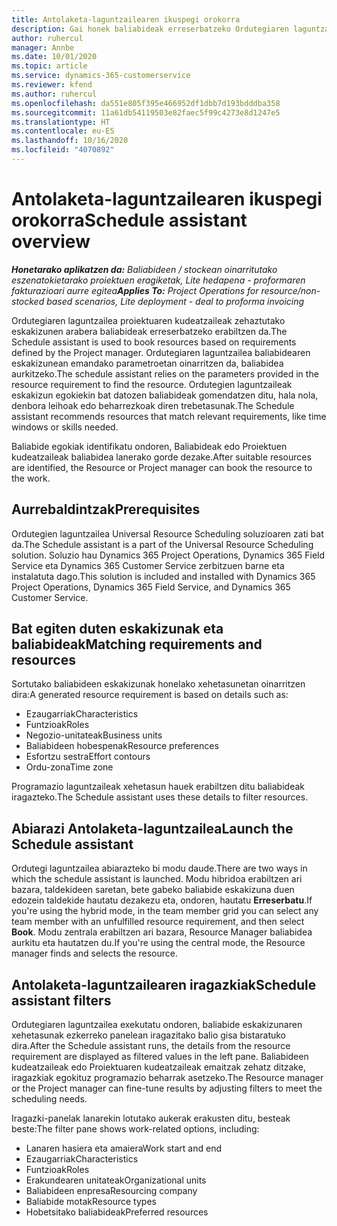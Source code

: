 ```yaml
---
title: Antolaketa-laguntzailearen ikuspegi orokorra
description: Gai honek baliabideak erreserbatzeko Ordutegiaren laguntzailearekin lan egiteari buruzko informazioa eskaintzen du.
author: ruhercul
manager: Annbe
ms.date: 10/01/2020
ms.topic: article
ms.service: dynamics-365-customerservice
ms.reviewer: kfend
ms.author: ruhercul
ms.openlocfilehash: da551e805f395e466952df1dbb7d193bdddba358
ms.sourcegitcommit: 11a61db54119503e82faec5f99c4273e8d1247e5
ms.translationtype: HT
ms.contentlocale: eu-ES
ms.lasthandoff: 10/16/2020
ms.locfileid: "4070892"
---
```

# <a name="schedule-assistant-overview"></a><span data-ttu-id="8e08f-103">Antolaketa-laguntzailearen ikuspegi orokorra</span><span class="sxs-lookup"><span data-stu-id="8e08f-103">Schedule assistant overview</span></span>

<span data-ttu-id="8e08f-104">_**Honetarako aplikatzen da:** Baliabideen / stockean oinarritutako eszenatokietarako proiektuen eragiketak, Lite hedapena - proformaren fakturazioari aurre egitea_</span><span class="sxs-lookup"><span data-stu-id="8e08f-104">_**Applies To:** Project Operations for resource/non-stocked based scenarios, Lite deployment - deal to proforma invoicing_</span></span>

<span data-ttu-id="8e08f-105">Ordutegiaren laguntzailea proiektuaren kudeatzaileak zehaztutako eskakizunen arabera baliabideak erreserbatzeko erabiltzen da.</span><span class="sxs-lookup"><span data-stu-id="8e08f-105">The Schedule assistant is used to book resources based on requirements defined by the Project manager.</span></span> <span data-ttu-id="8e08f-106">Ordutegiaren laguntzailea baliabidearen eskakizunean emandako parametroetan oinarritzen da, baliabidea aurkitzeko.</span><span class="sxs-lookup"><span data-stu-id="8e08f-106">The schedule assistant relies on the parameters provided in the resource requirement to find the resource.</span></span> <span data-ttu-id="8e08f-107">Ordutegien laguntzaileak eskakizun egokiekin bat datozen baliabideak gomendatzen ditu, hala nola, denbora leihoak edo beharrezkoak diren trebetasunak.</span><span class="sxs-lookup"><span data-stu-id="8e08f-107">The Schedule assistant recommends resources that match relevant requirements, like time windows or skills needed.</span></span>

<span data-ttu-id="8e08f-108">Baliabide egokiak identifikatu ondoren, Baliabideak edo Proiektuen kudeatzaileak baliabidea lanerako gorde dezake.</span><span class="sxs-lookup"><span data-stu-id="8e08f-108">After suitable resources are identified, the Resource or Project manager can book the resource to the work.</span></span>

## <a name="prerequisites"></a><span data-ttu-id="8e08f-109">Aurrebaldintzak</span><span class="sxs-lookup"><span data-stu-id="8e08f-109">Prerequisites</span></span>

<span data-ttu-id="8e08f-110">Ordutegien laguntzailea Universal Resource Scheduling soluzioaren zati bat da.</span><span class="sxs-lookup"><span data-stu-id="8e08f-110">The Schedule assistant is a part of the Universal Resource Scheduling solution.</span></span> <span data-ttu-id="8e08f-111">Soluzio hau Dynamics 365 Project Operations, Dynamics 365 Field Service eta Dynamics 365 Customer Service zerbitzuen barne eta instalatuta dago.</span><span class="sxs-lookup"><span data-stu-id="8e08f-111">This solution is included and installed with Dynamics 365 Project Operations, Dynamics 365 Field Service, and Dynamics 365 Customer Service.</span></span>

## <a name="matching-requirements-and-resources"></a><span data-ttu-id="8e08f-112">Bat egiten duten eskakizunak eta baliabideak</span><span class="sxs-lookup"><span data-stu-id="8e08f-112">Matching requirements and resources</span></span>

<span data-ttu-id="8e08f-113">Sortutako baliabideen eskakizunak honelako xehetasunetan oinarritzen dira:</span><span class="sxs-lookup"><span data-stu-id="8e08f-113">A generated resource requirement is based on details such as:</span></span>

-   <span data-ttu-id="8e08f-114">Ezaugarriak</span><span class="sxs-lookup"><span data-stu-id="8e08f-114">Characteristics</span></span>
-   <span data-ttu-id="8e08f-115">Funtzioak</span><span class="sxs-lookup"><span data-stu-id="8e08f-115">Roles</span></span>
-   <span data-ttu-id="8e08f-116">Negozio-unitateak</span><span class="sxs-lookup"><span data-stu-id="8e08f-116">Business units</span></span>
-   <span data-ttu-id="8e08f-117">Baliabideen hobespenak</span><span class="sxs-lookup"><span data-stu-id="8e08f-117">Resource preferences</span></span>
-   <span data-ttu-id="8e08f-118">Esfortzu sestra</span><span class="sxs-lookup"><span data-stu-id="8e08f-118">Effort contours</span></span>
-   <span data-ttu-id="8e08f-119">Ordu-zona</span><span class="sxs-lookup"><span data-stu-id="8e08f-119">Time zone</span></span>

<span data-ttu-id="8e08f-120">Programazio laguntzaileak xehetasun hauek erabiltzen ditu baliabideak iragazteko.</span><span class="sxs-lookup"><span data-stu-id="8e08f-120">The Schedule assistant uses these details to filter resources.</span></span>

## <a name="launch-the-schedule-assistant"></a><span data-ttu-id="8e08f-121">Abiarazi Antolaketa-laguntzailea</span><span class="sxs-lookup"><span data-stu-id="8e08f-121">Launch the Schedule assistant</span></span>

<span data-ttu-id="8e08f-122">Ordutegi laguntzailea abiarazteko bi modu daude.</span><span class="sxs-lookup"><span data-stu-id="8e08f-122">There are two ways in which the schedule assistant is launched.</span></span> <span data-ttu-id="8e08f-123">Modu hibridoa erabiltzen ari bazara, taldekideen saretan, bete gabeko baliabide eskakizuna duen edozein taldekide hautatu dezakezu eta, ondoren, hautatu **Erreserbatu**.</span><span class="sxs-lookup"><span data-stu-id="8e08f-123">If you're using the hybrid mode, in the team member grid you can select any team member with an unfulfilled resource requirement, and then select **Book**.</span></span> <span data-ttu-id="8e08f-124">Modu zentrala erabiltzen ari bazara, Resource Manager baliabidea aurkitu eta hautatzen du.</span><span class="sxs-lookup"><span data-stu-id="8e08f-124">If you're using the central mode, the Resource manager finds and selects the resource.</span></span>

## <a name="schedule-assistant-filters"></a><span data-ttu-id="8e08f-125">Antolaketa-laguntzailearen iragazkiak</span><span class="sxs-lookup"><span data-stu-id="8e08f-125">Schedule assistant filters</span></span>

<span data-ttu-id="8e08f-126">Ordutegiaren laguntzailea exekutatu ondoren, baliabide eskakizunaren xehetasunak ezkerreko panelean iragazitako balio gisa bistaratuko dira.</span><span class="sxs-lookup"><span data-stu-id="8e08f-126">After the Schedule assistant runs, the details from the resource requirement are displayed as filtered values in the left pane.</span></span> <span data-ttu-id="8e08f-127">Baliabideen kudeatzaileak edo Proiektuaren kudeatzaileak emaitzak zehatz ditzake, iragazkiak egokituz programazio beharrak asetzeko.</span><span class="sxs-lookup"><span data-stu-id="8e08f-127">The Resource manager or the Project manager can fine-tune results by adjusting filters to meet the scheduling needs.</span></span>

<span data-ttu-id="8e08f-128">Iragazki-panelak lanarekin lotutako aukerak erakusten ditu, besteak beste:</span><span class="sxs-lookup"><span data-stu-id="8e08f-128">The filter pane shows work-related options, including:</span></span>

-   <span data-ttu-id="8e08f-129">Lanaren hasiera eta amaiera</span><span class="sxs-lookup"><span data-stu-id="8e08f-129">Work start and end</span></span>
-   <span data-ttu-id="8e08f-130">Ezaugarriak</span><span class="sxs-lookup"><span data-stu-id="8e08f-130">Characteristics</span></span>
-   <span data-ttu-id="8e08f-131">Funtzioak</span><span class="sxs-lookup"><span data-stu-id="8e08f-131">Roles</span></span>
-   <span data-ttu-id="8e08f-132">Erakundearen unitateak</span><span class="sxs-lookup"><span data-stu-id="8e08f-132">Organizational units</span></span>
-   <span data-ttu-id="8e08f-133">Baliabideen enpresa</span><span class="sxs-lookup"><span data-stu-id="8e08f-133">Resourcing company</span></span>
-   <span data-ttu-id="8e08f-134">Baliabide motak</span><span class="sxs-lookup"><span data-stu-id="8e08f-134">Resource types</span></span>
-   <span data-ttu-id="8e08f-135">Hobetsitako baliabideak</span><span class="sxs-lookup"><span data-stu-id="8e08f-135">Preferred resources</span></span>
